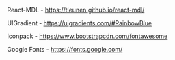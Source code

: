 React-MDL - https://tleunen.github.io/react-mdl/

UIGradient - https://uigradients.com/#RainbowBlue

Iconpack - https://www.bootstrapcdn.com/fontawesome

Google Fonts - https://fonts.google.com/
